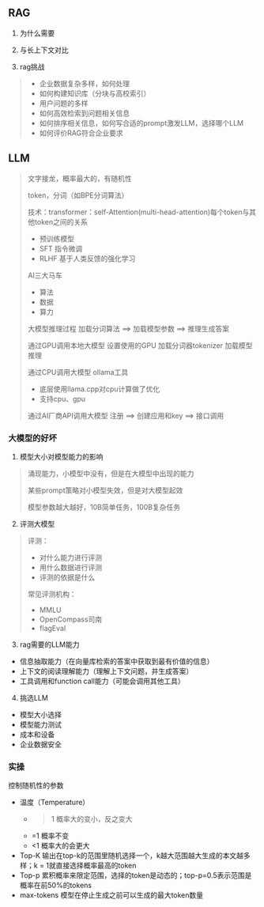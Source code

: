 
## RAG
1. 为什么需要

2. 与长上下文对比

3. rag挑战
> - 企业数据复杂多样，如何处理
> - 如何构建知识库（分块与高校索引）
> - 用户问题的多样
> - 如何高效检索到问题相关信息
> - 如何排序相关信息，如何写合适的prompt激发LLM，选择哪个LLM
> - 如何评价RAG符合企业要求
> 
## LLM
> 文字接龙，概率最大的，有随机性
> 
> token，分词（如BPE分词算法）
> 
> 技术：transformer：self-Attention(multi-head-attention)每个token与其他token之间的关系
> 
> - 预训练模型
> - SFT 指令微调
> - RLHF 基于人类反馈的强化学习
> 
> AI三大马车
> - 算法
> - 数据
> - 算力
> 
> 大模型推理过程
> 加载分词算法 ==> 加载模型参数 ==> 推理生成答案
> 
> 通过GPU调用本地大模型
> 设置使用的GPU
> 加载分词器tokenizer
> 加载模型
> 推理
> 
> 通过CPU调用大模型 ollama工具
> - 底层使用llama.cpp对cpu计算做了优化
> - 支持cpu、gpu
> 
> 通过AI厂商API调用大模型
> 注册 ==> 创建应用和key ==> 接口调用

### 大模型的好坏 
1. 模型大小对模型能力的影响
> 涌现能力，小模型中没有，但是在大模型中出现的能力
> 
> 某些prompt策略对小模型失效，但是对大模型起效
> 
> 模型参数越大越好，10B简单任务，100B复杂任务
> 
2. 评测大模型
> 评测：
> - 对什么能力进行评测
> - 用什么数据进行评测
> - 评测的依据是什么
> 
> 常见评测机构：
> - MMLU
> - OpenCompass司南
> - flagEval

3. rag需要的LLM能力
- 信息抽取能力（在向量库检索的答案中获取到最有价值的信息）
- 上下文的阅读理解能力（理解上下文问题，并生成答案）
- 工具调用和function call能力（可能会调用其他工具）

4. 挑选LLM
- 模型大小选择
- 模型能力测试
- 成本和设备
- 企业数据安全

### 实操
控制随机性的参数
- 温度（Temperature）
  - >1 概率大的变小，反之变大
  - =1 概率不变
  - <1 概率大的会更大
- Top-K 输出在top-k的范围里随机选择一个，k越大范围越大生成的本文越多样；k = 1就直接选择概率最高的token 
- Top-p 累积概率来限定范围，选择的token是动态的；top-p=0.5表示范围是概率在前50%的tokens 
- max-tokens 模型在停止生成之前可以生成的最大token数量